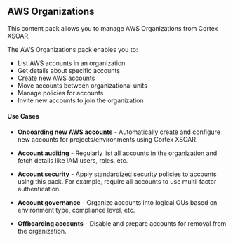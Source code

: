 ## AWS Organizations
This content pack allows you to manage AWS Organizations from Cortex XSOAR.

The AWS Organizations pack enables you to:

- List AWS accounts in an organization
- Get details about specific accounts
- Create new AWS accounts
- Move accounts between organizational units
- Manage policies for accounts
- Invite new accounts to join the organization

#### Use Cases

- **Onboarding new AWS accounts** - Automatically create and configure new accounts for projects/environments using Cortex XSOAR.

- **Account auditing** - Regularly list all accounts in the organization and fetch details like IAM users, roles, etc.

- **Account security** - Apply standardized security policies to accounts using this pack. For example, require all accounts to use multi-factor authentication.

- **Account governance** - Organize accounts into logical OUs based on environment type, compliance level, etc.

- **Offboarding accounts** - Disable and prepare accounts for removal from the organization.